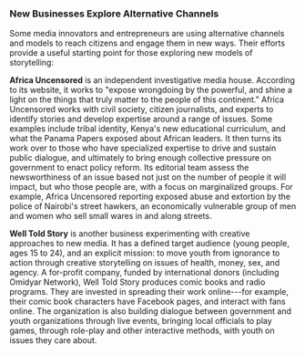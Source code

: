 ### New Businesses Explore Alternative Channels

Some media innovators and entrepreneurs are using alternative channels and models to reach citizens and engage them in new ways. Their efforts provide a useful starting point for those exploring new models of storytelling:

**Africa Uncensored** is an independent investigative media house. According to its website, it works to "expose wrongdoing by the powerful, and shine a light on the things that truly matter to the people of this continent." Africa Uncensored works with civil society, citizen journalists, and experts to identify stories and develop expertise around a range of issues. Some examples include tribal identity, Kenya's new educational curriculum, and what the Panama Papers exposed about African leaders. It then turns its work over to those who have specialized expertise to drive and sustain public dialogue, and ultimately to bring enough collective pressure on government to enact policy reform. Its editorial team assess the newsworthiness of an issue based not just on the number of people it will impact, but who those people are, with a focus on marginalized groups. For example, Africa Uncensored reporting exposed abuse and extortion by the police of Nairobi's street hawkers, an economically vulnerable group of men and women who sell small wares in and along streets.

**Well Told Story** is another business experimenting with creative approaches to new media. It has a defined target audience (young people, ages 15 to 24), and an explicit mission: to move youth from ignorance to action through creative storytelling on issues of health, money, sex, and agency. A for-profit company, funded by international donors (including Omidyar Network), Well Told Story produces comic books and radio programs. They are invested in spreading their work online---for example, their comic book characters have Facebook pages, and interact with fans online. The organization is also building dialogue between government and youth organizations through live events, bringing local officials to play games, through role-play and other interactive methods, with youth on issues they care about.
